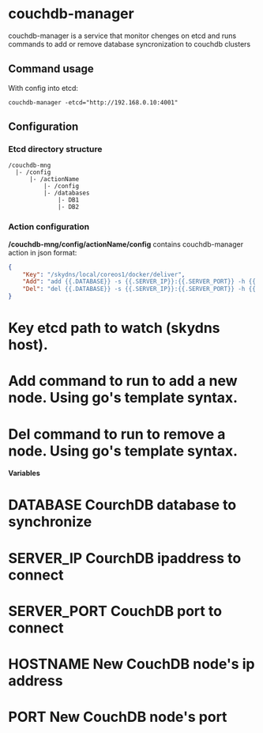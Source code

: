 # couchdb-manager #

couchdb-manager is a service that monitor chenges on etcd and runs commands to add or remove database syncronization to couchdb clusters

## Command usage ##

With config into etcd:
```
couchdb-manager -etcd="http://192.168.0.10:4001"
```

## Configuration ##

### Etcd directory structure ###

```
/couchdb-mng
  |- /config
      |- /actionName
          |- /config
          |- /databases
              |- DB1
              |- DB2
```

### Action configuration ###

**/couchdb-mng/config/actionName/config** contains couchdb-manager action in json format:

```json
{
    "Key": "/skydns/local/coreos1/docker/deliver",
    "Add": "add {{.DATABASE}} -s {{.SERVER_IP}}:{{.SERVER_PORT}} -h {{.HOSTNAME}} -p {{.PORT}",
    "Del": "del {{.DATABASE}} -s {{.SERVER_IP}}:{{.SERVER_PORT}} -h {{.HOSTNAME}} -p {{.PORT}"
}
```

# **Key** etcd path to watch (skydns host).
# **Add** command to run to add a new node. Using go's template syntax.
# **Del** command to run to remove a node. Using go's template syntax.

#### Variables ####

# **DATABASE** CourchDB database to synchronize
# **SERVER_IP** CourchDB ipaddress to connect
# **SERVER_PORT** CouchDB port to connect
# **HOSTNAME** New CouchDB node's ip address
# **PORT** New CouchDB node's port
